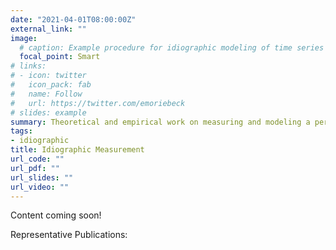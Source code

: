 ```yaml
---
date: "2021-04-01T08:00:00Z"
external_link: ""
image:
  # caption: Example procedure for idiographic modeling of time series data.
  focal_point: Smart
# links:
# - icon: twitter
#   icon_pack: fab
#   name: Follow
#   url: https://twitter.com/emoriebeck
# slides: example
summary: Theoretical and empirical work on measuring and modeling a person.
tags:
- idiographic
title: Idiographic Measurement
url_code: ""
url_pdf: ""
url_slides: ""
url_video: ""
---
```


Content coming soon!

Representative Publications:  

